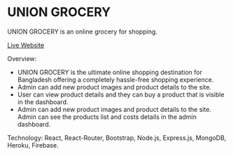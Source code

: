 # UNION GROCERY

UNION GROCERY is an online grocery for shopping.

[Live Website](https://union-grocery.web.app/)


Overview:

* UNION GROCERY is the ultimate online shopping destination for Bangladesh offering a completely hassle-free shopping experience.
* Admin can add new product images and product details to the site.
* User can view product details and they can buy a product that is visible in the dashboard.
* Admin can add new product images and product details to the site. Admin can see the products list and costs details in the admin dashboard.


Technology: React, React-Router, Bootstrap, Node.js, Express.js, MongoDB, Heroku, Firebase.

